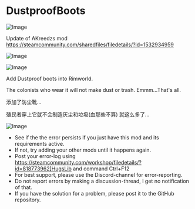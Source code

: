 # DustproofBoots

![Image](https://i.imgur.com/buuPQel.png)

Update of AKreedzs mod
https://steamcommunity.com/sharedfiles/filedetails/?id=1532934959

![Image](https://i.imgur.com/pufA0kM.png)

	
![Image](https://i.imgur.com/Z4GOv8H.png)


Add Dustproof boots into Rimworld.

The colonists who wear it will not make dust or trash.
Emmm...That's all.


添加了防尘靴...

殖民者穿上它就不会制造灰尘和垃圾(血那些不算)
就这么多了...


![Image](https://i.imgur.com/PwoNOj4.png)



-  See if the the error persists if you just have this mod and its requirements active.
-  If not, try adding your other mods until it happens again.
-  Post your error-log using https://steamcommunity.com/workshop/filedetails/?id=818773962]HugsLib and command Ctrl+F12
-  For best support, please use the Discord-channel for error-reporting.
-  Do not report errors by making a discussion-thread, I get no notification of that.
-  If you have the solution for a problem, please post it to the GitHub repository.




